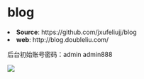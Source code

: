 blog
====
<li><strong>Source</strong>: https://github.com/jxufeliujj/blog
<li><strong>web</strong>: http://blog.doubleliu.com/

后台初始账号密码：admin admin888

<img align="left"  src="http://198.74.100.237/blog.jpg">




